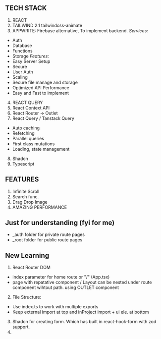 ## TECH STACK

1. REACT
2. TAILWIND
   2.1 tailwindcss-animate
3. APPWRITE: Firebase alternative, To implement backend.
   _Services:_

- Auth
- Database
- Functions
- Storage
  _Features:_
- Easy Server Setup
- Secure
- User Auth
- Scaling
- Secure file manage and storage
- Optimized API Performance
- Easy and Fast to implement

4. REACT QUERY
5. React Context API
6. React Router -> Outlet
7. React Query / Tanstack Query

- Auto caching
- Refetching
- Parallel queries
- First class mutations
- Loading, state management

8. Shadcn
9. Typescript

## FEATURES

1. Infinite Scroll
2. Search func.
3. Drag Drop Image
4. AMAZING PERFORMANCE

## Just for understanding (fyi for me)

- \_auth folder for private route pages
- \_root folder for public route pages

## New Learning

1. React Router DOM

- index parameter for home route or "/" (App.tsx)
- page with repatative component / Layout can be nested under route component wihtout path. using OUTLET component

2. File Structure:

- Use index.ts to work with multiple exports
- Keep external import at top and inProject import + ui ele. at bottom

3. Shadcn for creating form. Which has built in react-hook-form with zod support.
4.
